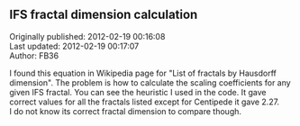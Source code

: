 ## IFS fractal dimension calculation  
Originally published: 2012-02-19 00:16:08  
Last updated: 2012-02-19 00:17:07  
Author: FB36   
  
I found this equation in Wikipedia page for "List of fractals by Hausdorff dimension".
The problem is how to calculate the scaling coefficients for any given IFS fractal.
You can see the heuristic I used in the code.
It gave correct values for all the fractals listed except for Centipede it gave 2.27.  
I do not know its correct fractal dimension to compare though.
